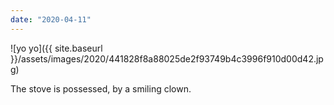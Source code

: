 ```yaml
---
date: "2020-04-11"
---
```


![yo yo]({{ site.baseurl }}/assets/images/2020/441828f8a88025de2f93749b4c3996f910d00d42.jpg)

The stove is possessed, by a smiling clown.
